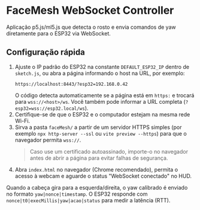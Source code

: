 # FaceMesh WebSocket Controller

Aplicação p5.js/ml5.js que detecta o rosto e envia comandos de yaw diretamente para o ESP32 via WebSocket.

## Configuração rápida

1. Ajuste o IP padrão do ESP32 na constante `DEFAULT_ESP32_IP` dentro de `sketch.js`, ou abra a página informando o host na URL, por exemplo:
   ```
   https://localhost:8443/?esp32=192.168.0.42
   ```
   O código detecta automaticamente se a página está em `https:` e trocará para `wss://<host>/ws`. Você também pode informar a URL completa (`?esp32=wss://esp32.local/ws`).
2. Certifique-se de que o ESP32 e o computador estejam na mesma rede Wi-Fi.
3. Sirva a pasta `faceMesh/` a partir de um servidor HTTPS simples (por exemplo `npx http-server --ssl` ou `vite preview --https`) para que o navegador permita `wss://`.
   > Caso use um certificado autoassinado, importe-o no navegador antes de abrir a página para evitar falhas de segurança.
4. Abra `index.html` no navegador (Chrome recomendado), permita o acesso à webcam e aguarde o status "WebSocket conectado" no HUD.

Quando a cabeça gira para a esquerda/direita, o yaw calibrado é enviado no formato `yaw|nonce|timestamp`. O ESP32 responde com `nonce|t0|execMillis|yaw|acao|status` para medir a latência (RTT).
